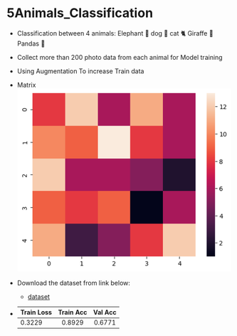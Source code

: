 # 5Animals_Classification
- Classification between 4 animals:
   Elephant 🐘
    dog 🐶
    cat 🐈 
    Giraffe 🦒
    Pandas 🐼
- Collect more than 200 photo data from each animal for Model training
- Using Augmentation To increase Train data
-  Matrix
   ![screen shot](output.png)
- Download the  dataset from link below:
  - [dataset](https://drive.google.com/drive/folders/1wBUlG3P8YBiB17aUo3O6byzO0DJLcsaS)


-  | Train Loss | Train Acc| Val Acc |
   | :---         |     :---:      |          :---: |
   | 0.3229  | 0.8929   |0.6771   |

